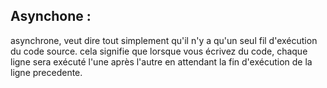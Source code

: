 ## Asynchone :

asynchrone, veut dire tout simplement qu'il n'y a qu'un seul fil d'exécution du code source. cela signifie que lorsque vous écrivez du code, chaque ligne sera exécuté l'une après l'autre en attendant la fin d'exécution de la ligne precedente. 